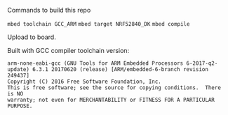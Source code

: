 Commands to build this repo

`mbed toolchain GCC_ARM`
`mbed target NRF52840_DK`
`mbed compile`

Upload to board.

Built with GCC compiler toolchain version:

```
arm-none-eabi-gcc (GNU Tools for ARM Embedded Processors 6-2017-q2-update) 6.3.1 20170620 (release) [ARM/embedded-6-branch revision 249437]
Copyright (C) 2016 Free Software Foundation, Inc.
This is free software; see the source for copying conditions.  There is NO
warranty; not even for MERCHANTABILITY or FITNESS FOR A PARTICULAR PURPOSE.
```
